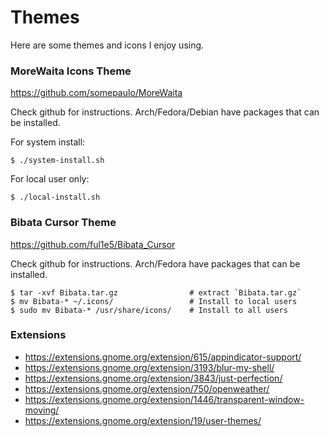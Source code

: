 # Themes

Here are some themes and icons I enjoy using.

### MoreWaita Icons Theme

https://github.com/somepaulo/MoreWaita

Check github for instructions. Arch/Fedora/Debian have packages that can be installed.

For system install:

    $ ./system-install.sh

For local user only:

    $ ./local-install.sh

### Bibata Cursor Theme

https://github.com/ful1e5/Bibata_Cursor

Check github for instructions. Arch/Fedora have packages that can be installed.

    $ tar -xvf Bibata.tar.gz                # extract `Bibata.tar.gz`
    $ mv Bibata-* ~/.icons/                 # Install to local users
    $ sudo mv Bibata-* /usr/share/icons/    # Install to all users

### Extensions

- https://extensions.gnome.org/extension/615/appindicator-support/
- https://extensions.gnome.org/extension/3193/blur-my-shell/
- https://extensions.gnome.org/extension/3843/just-perfection/
- https://extensions.gnome.org/extension/750/openweather/
- https://extensions.gnome.org/extension/1446/transparent-window-moving/
- https://extensions.gnome.org/extension/19/user-themes/
